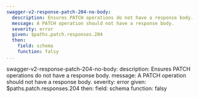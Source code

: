 ```yaml
---
swagger-v2-response-patch-204-no-body:
  description: Ensures PATCH operations do not have a response body.
  message: A PATCH operation should not have a response body.
  severity: error
  given: $paths.patch.responses.204
  then:
    field: schema
    function: falsy
...
```

swagger-v2-response-patch-204-no-body:
  description: Ensures PATCH operations do not have a response body.
  message: A PATCH operation should not have a response body.
  severity: error
  given: $paths.patch.responses.204
  then:
    field: schema
    function: falsy
